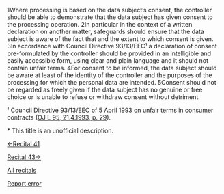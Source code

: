 
1Where processing is based on the data subject’s consent, the controller should be able to demonstrate that the data subject has given consent to the processing operation. 2In particular in the context of a written declaration on another matter, safeguards should ensure that the data subject is aware of the fact that and the extent to which consent is given. 3In accordance with Council Directive 93/13/EEC¹ a declaration of consent pre-formulated by the controller should be provided in an intelligible and easily accessible form, using clear and plain language and it should not contain unfair terms. 4For consent to be informed, the data subject should be aware at least of the identity of the controller and the purposes of the processing for which the personal data are intended. 5Consent should not be regarded as freely given if the data subject has no genuine or free choice or is unable to refuse or withdraw consent without detriment.


¹ Council Directive 93/13/EEC of 5 April 1993 on unfair terms in consumer contracts ([OJ L 95, 21.4.1993, p. 29](http://eur-lex.europa.eu/legal-content/EN/AUTO/?uri=OJ:L:1993:095:TOC)).


 \* This title is an unofficial description.




[←Recital 41](https://gdpr-info.eu/recitals/no-41/ "41 - Legal Basis or Legislative Measures")


[Recital 43→](https://gdpr-info.eu/recitals/no-43/ "43 - Freely Given Consent")


[All recitals](https://gdpr-info.eu/recitals/)

[Report error](https://gdpr-info.eu/gf/?TB_iframe=true&height=306 "Your message")

